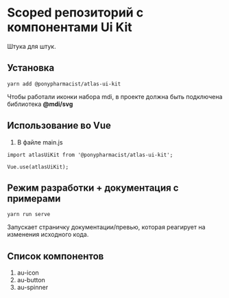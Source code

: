 # Scoped репозиторий с компонентами Ui Kit

Штука для штук.

## Установка
```
yarn add @ponypharmacist/atlas-ui-kit
```

Чтобы работали иконки набора mdi, в проекте должна быть подключена библиотека **@mdi/svg**

## Использование во Vue

1. В файле main.js
```
import atlasUiKit from '@ponypharmacist/atlas-ui-kit';

Vue.use(atlasUiKit);
```


## Режим разработки + документация с примерами

```
yarn run serve

```
Запускает страничку документации/превью, которая реагирует на изменения исходного кода.

## Список компонентов
1. au-icon
2. au-button
3. au-spinner